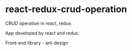 # react-redux-crud-operation
CRUD operation in react, redux.


App developed by react and redux.

Front-end library - ant-design